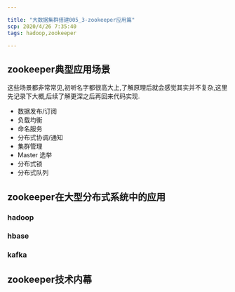 ```yaml
---

title: "大数据集群搭建005_3-zookeeper应用篇"
scp: 2020/4/26 7:35:40
tags: hadoop,zookeeper

---
```


## zookeeper典型应用场景  

这些场景都非常常见,初听名字都很高大上,了解原理后就会感觉其实并不复杂,这里先记录下大概,后续了解更深之后再回来代码实现.  

* 数据发布/订阅  
* 负载均衡  
* 命名服务  
* 分布式协调/通知  
* 集群管理  
* Master 选举  
* 分布式锁  
* 分布式队列  

## zookeeper在大型分布式系统中的应用  

### hadoop  

### hbase

### kafka

## zookeeper技术内幕  

